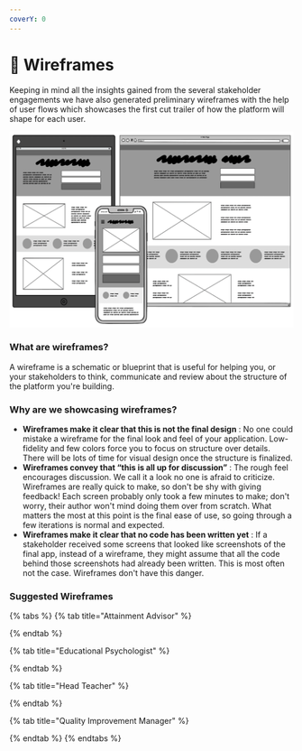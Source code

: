 ```yaml
---
coverY: 0
---
```


# 📑 Wireframes

Keeping in mind all the insights gained from the several stakeholder engagements we have also generated preliminary wireframes with the help of user flows which showcases the first cut trailer of how the platform will shape for each user.&#x20;

![Wireframes](../../.gitbook/assets/wireframes.png)

### What are wireframes?

A wireframe is a schematic or blueprint that is useful for helping you, or your stakeholders to  think, communicate and review  about the structure of the platform you're building.

### Why are we showcasing wireframes?

* **Wireframes make it clear that this is not the final design** : No one could mistake a wireframe for the final look and feel of your application. Low-fidelity and few colors force you to focus on structure over details. There will be lots of time for visual design once the structure is finalized.
* **Wireframes convey that “this is all up for discussion”** : The rough feel encourages discussion. We call it a look no one is afraid to criticize. Wireframes are really quick to make, so don't be shy with giving feedback! Each screen probably only took a few minutes to make; don't worry, their author won't mind doing them over from scratch. What matters the most at this point is the final ease of use, so going through a few iterations is normal and expected.
* **Wireframes make it clear that no code has been written yet** : If a stakeholder received some screens that looked like screenshots of the final app, instead of a wireframe, they might assume that all the code behind those screenshots had already been written. This is most often not the case. Wireframes don't have this danger.

### Suggested Wireframes

{% tabs %}
{% tab title="Attainment Advisor" %}

{% endtab %}

{% tab title="Educational Psychologist" %}

{% endtab %}

{% tab title="Head Teacher" %}

{% endtab %}

{% tab title="Quality Improvement Manager" %}

{% endtab %}
{% endtabs %}
